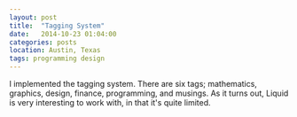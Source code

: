```yaml
---
layout: post
title:  "Tagging System"
date:   2014-10-23 01:04:00
categories: posts
location: Austin, Texas
tags: programming design 
---
```


I implemented the tagging system. There are six tags; mathematics, graphics, design, finance, programming, and musings. As it turns out, Liquid is very interesting to work with, in that it's quite limited.

<!--preview-->
